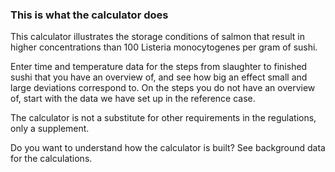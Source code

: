 ### This is what the calculator does
This calculator illustrates the storage conditions of salmon that result in higher concentrations than 100 Listeria monocytogenes per gram of sushi.

Enter time and temperature data for the steps from slaughter to finished sushi that you have an overview of, and see how big an effect small and large deviations correspond to. On the steps you do not have an overview of, start with the data we have set up in the reference case.

The calculator is not a substitute for other requirements in the regulations, only a supplement.

Do you want to understand how the calculator is built? See background data for the calculations.
